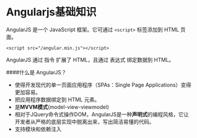 # Angularjs基础知识

AngularJS 是一个 JavaScript 框架。它可通过 ```<script>``` 标签添加到 HTML 页面。

```<script src="/angular.min.js"></script>```

AngularJS 通过 指令 扩展了 HTML，且通过 表达式 绑定数据到 HTML。

####什么是 AngularJS？
* 使得开发现代的单一页面应用程序（SPAs：Single Page Applications）变得更加容易。
* 把应用程序数据绑定到 HTML 元素。
* 是**MVVM模式**(model-view-viewmodel)
* 相对于JQuery命令式操作DOM，AngularJS是一种**声明式**的编程风格，它让开发者从严格的底层实现中脱离出来，写出简洁易懂的代码。
* 支持模块和依赖注入

